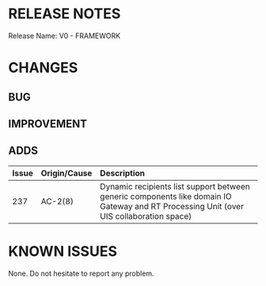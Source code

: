 # RELEASE NOTES

Release Name: V0 - FRAMEWORK

# CHANGES
## BUG

## IMPROVEMENT

## ADDS
| Issue | Origin/Cause     | Description                                                                                                                                                                         |
|:------|:-----------------|:------------------------------------------------------------------------------------------------------------------------------------------------------------------------------------|
| 237   | AC-2(8)          | Dynamic recipients list support between generic components like domain IO Gateway and RT Processing Unit (over UIS collaboration space) |

# KNOWN ISSUES
None. Do not hesitate to report any problem.
